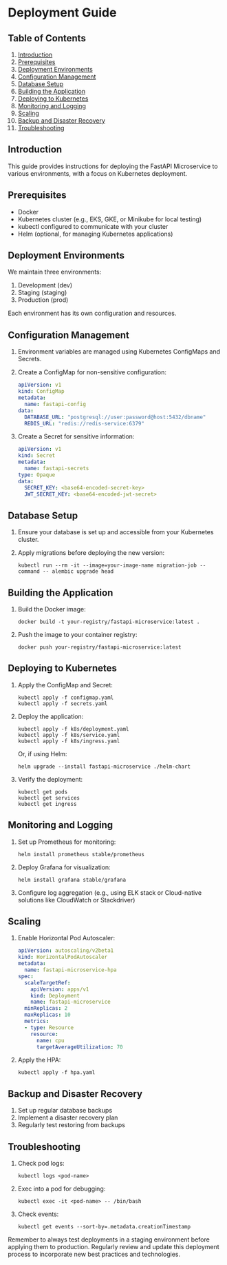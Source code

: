 # Deployment Guide

## Table of Contents

1. [Introduction](#introduction)
2. [Prerequisites](#prerequisites)
3. [Deployment Environments](#deployment-environments)
4. [Configuration Management](#configuration-management)
5. [Database Setup](#database-setup)
6. [Building the Application](#building-the-application)
7. [Deploying to Kubernetes](#deploying-to-kubernetes)
8. [Monitoring and Logging](#monitoring-and-logging)
9. [Scaling](#scaling)
10. [Backup and Disaster Recovery](#backup-and-disaster-recovery)
11. [Troubleshooting](#troubleshooting)

## Introduction

This guide provides instructions for deploying the FastAPI Microservice to various environments, with a focus on Kubernetes deployment.

## Prerequisites

- Docker
- Kubernetes cluster (e.g., EKS, GKE, or Minikube for local testing)
- kubectl configured to communicate with your cluster
- Helm (optional, for managing Kubernetes applications)

## Deployment Environments

We maintain three environments:

1. Development (dev)
2. Staging (staging)
3. Production (prod)

Each environment has its own configuration and resources.

## Configuration Management

1. Environment variables are managed using Kubernetes ConfigMaps and Secrets.

2. Create a ConfigMap for non-sensitive configuration:

   ```yaml
   apiVersion: v1
   kind: ConfigMap
   metadata:
     name: fastapi-config
   data:
     DATABASE_URL: "postgresql://user:password@host:5432/dbname"
     REDIS_URL: "redis://redis-service:6379"
   ```

3. Create a Secret for sensitive information:

   ```yaml
   apiVersion: v1
   kind: Secret
   metadata:
     name: fastapi-secrets
   type: Opaque
   data:
     SECRET_KEY: <base64-encoded-secret-key>
     JWT_SECRET_KEY: <base64-encoded-jwt-secret>
   ```

## Database Setup

1. Ensure your database is set up and accessible from your Kubernetes cluster.
2. Apply migrations before deploying the new version:

   ```
   kubectl run --rm -it --image=your-image-name migration-job --command -- alembic upgrade head
   ```

## Building the Application

1. Build the Docker image:

   ```
   docker build -t your-registry/fastapi-microservice:latest .
   ```

2. Push the image to your container registry:

   ```
   docker push your-registry/fastapi-microservice:latest
   ```

## Deploying to Kubernetes

1. Apply the ConfigMap and Secret:

   ```
   kubectl apply -f configmap.yaml
   kubectl apply -f secrets.yaml
   ```

2. Deploy the application:

   ```
   kubectl apply -f k8s/deployment.yaml
   kubectl apply -f k8s/service.yaml
   kubectl apply -f k8s/ingress.yaml
   ```

   Or, if using Helm:

   ```
   helm upgrade --install fastapi-microservice ./helm-chart
   ```

3. Verify the deployment:

   ```
   kubectl get pods
   kubectl get services
   kubectl get ingress
   ```

## Monitoring and Logging

1. Set up Prometheus for monitoring:

   ```
   helm install prometheus stable/prometheus
   ```

2. Deploy Grafana for visualization:

   ```
   helm install grafana stable/grafana
   ```

3. Configure log aggregation (e.g., using ELK stack or Cloud-native solutions like CloudWatch or Stackdriver)

## Scaling

1. Enable Horizontal Pod Autoscaler:

   ```yaml
   apiVersion: autoscaling/v2beta1
   kind: HorizontalPodAutoscaler
   metadata:
     name: fastapi-microservice-hpa
   spec:
     scaleTargetRef:
       apiVersion: apps/v1
       kind: Deployment
       name: fastapi-microservice
     minReplicas: 2
     maxReplicas: 10
     metrics:
     - type: Resource
       resource:
         name: cpu
         targetAverageUtilization: 70
   ```

2. Apply the HPA:

   ```
   kubectl apply -f hpa.yaml
   ```

## Backup and Disaster Recovery

1. Set up regular database backups
2. Implement a disaster recovery plan
3. Regularly test restoring from backups

## Troubleshooting

1. Check pod logs:

   ```
   kubectl logs <pod-name>
   ```

2. Exec into a pod for debugging:

   ```
   kubectl exec -it <pod-name> -- /bin/bash
   ```

3. Check events:

   ```
   kubectl get events --sort-by=.metadata.creationTimestamp
   ```

Remember to always test deployments in a staging environment before applying them to production. Regularly review and update this deployment process to incorporate new best practices and technologies.